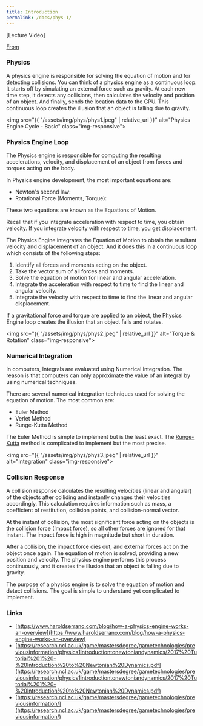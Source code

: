 ```yaml
---
title: Introduction
permalink: /docs/phys-1/
---
```


[Lecture Video]

[From](https://www.haroldserrano.com/blog/how-a-physics-engine-works-an-overview)  

### Physics

A physics engine is responsible for solving the equation of motion and for detecting collisions. You can think of a physics engine as a continuous loop. It starts off by simulating an external force such as gravity. At each new time step, it detects any collisions, then calculates the velocity and position of an object. And finally, sends the location data to the GPU. This continuous loop creates the illusion that an object is falling due to gravity.  

<img src="{{ "/assets/img/phys/phys1.jpeg" | relative_url }}" alt="Physics Engine Cycle - Basic" class="img-responsive">   

### Physics Engine Loop

The Physics engine is responsible for computing the resulting accelerations, velocity, and displacement of an object from forces and torques acting on the body.  

In Physics engine development, the most important equations are:  

* Newton's second law:
* Rotational Force (Moments, Torque):

These two equations are known as the Equations of Motion.  

Recall that if you integrate acceleration with respect to time, you obtain velocity. If you integrate velocity with respect to time, you get displacement.  

The Physics Engine integrates the Equation of Motion to obtain the resultant velocity and displacement of an object. And it does this in a continuous loop which consists of the following steps:  

1. Identify all forces and moments acting on the object.
2. Take the vector sum of all forces and moments.
3. Solve the equation of motion for linear and angular acceleration.
4. Integrate the acceleration with respect to time to find the linear and angular velocity.
5. Integrate the velocity with respect to time to find the linear and angular displacement.

If a gravitational force and torque are applied to an object, the Physics Engine loop creates the illusion that an object falls and rotates.

<img src="{{ "/assets/img/phys/phys2.jpeg" | relative_url }}" alt="Torque & Rotation" class="img-responsive">   

### Numerical Integration

In computers, Integrals are evaluated using Numerical Integration. The reason is that computers can only approximate the value of an integral by using numerical techniques.  

There are several numerical integration techniques used for solving the equation of motion. The most common are:  

* Euler Method
* Verlet Method
* Runge-Kutta Method

The Euler Method is simple to implement but is the least exact. The [Runge-Kutta](https://www.haroldserrano.com/blog/visualizing-the-runge-kutta-method) method is complicated to implement but the most precise.  

<img src="{{ "/assets/img/phys/phys3.jpeg" | relative_url }}" alt="Integration" class="img-responsive">   

### Collision Response
 
A collision response calculates the resulting velocities (linear and angular) of the objects after colliding and instantly changes their velocities accordingly. This calculation requires information such as mass, a coefficient of restitution, collision points, and collision-normal vector.  

At the instant of collision, the most significant force acting on the objects is the collision force (Impact force), so all other forces are ignored for that instant. The impact force is high in magnitude but short in duration.  

After a collision, the impact force dies out, and external forces act on the object once again. The equation of motion is solved, providing a new position and velocity. The physics engine performs this process continuously, and it creates the illusion that an object is falling due to gravity.  

The purpose of a physics engine is to solve the equation of motion and detect collisions. The goal is simple to understand yet complicated to implement. 

### Links

* [https://www.haroldserrano.com/blog/how-a-physics-engine-works-an-overview](https://www.haroldserrano.com/blog/how-a-physics-engine-works-an-overview)  
* [https://research.ncl.ac.uk/game/mastersdegree/gametechnologies/previousinformation/physics1introductiontonewtoniandynamics/2017%20Tutorial%201%20-%20Introduction%20to%20Newtonian%20Dynamics.pdf](https://research.ncl.ac.uk/game/mastersdegree/gametechnologies/previousinformation/physics1introductiontonewtoniandynamics/2017%20Tutorial%201%20-%20Introduction%20to%20Newtonian%20Dynamics.pdf)
* [https://research.ncl.ac.uk/game/mastersdegree/gametechnologies/previousinformation/](https://research.ncl.ac.uk/game/mastersdegree/gametechnologies/previousinformation/)  
